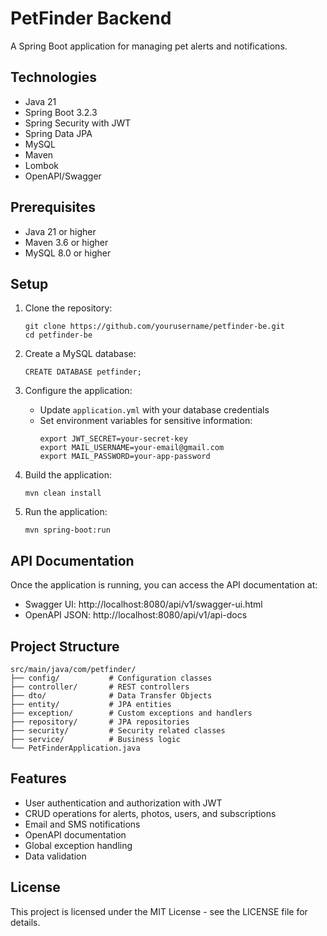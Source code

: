 # PetFinder Backend

A Spring Boot application for managing pet alerts and notifications.

## Technologies

- Java 21
- Spring Boot 3.2.3
- Spring Security with JWT
- Spring Data JPA
- MySQL
- Maven
- Lombok
- OpenAPI/Swagger

## Prerequisites

- Java 21 or higher
- Maven 3.6 or higher
- MySQL 8.0 or higher

## Setup

1. Clone the repository:
   ```
   git clone https://github.com/yourusername/petfinder-be.git
   cd petfinder-be
   ```

2. Create a MySQL database:
   ```
   CREATE DATABASE petfinder;
   ```

3. Configure the application:
   - Update `application.yml` with your database credentials
   - Set environment variables for sensitive information:
     ```
     export JWT_SECRET=your-secret-key
     export MAIL_USERNAME=your-email@gmail.com
     export MAIL_PASSWORD=your-app-password
     ```

4. Build the application:
   ```
   mvn clean install
   ```

5. Run the application:
   ```
   mvn spring-boot:run
   ```

## API Documentation

Once the application is running, you can access the API documentation at:
- Swagger UI: http://localhost:8080/api/v1/swagger-ui.html
- OpenAPI JSON: http://localhost:8080/api/v1/api-docs

## Project Structure

```
src/main/java/com/petfinder/
├── config/           # Configuration classes
├── controller/       # REST controllers
├── dto/              # Data Transfer Objects
├── entity/           # JPA entities
├── exception/        # Custom exceptions and handlers
├── repository/       # JPA repositories
├── security/         # Security related classes
├── service/          # Business logic
└── PetFinderApplication.java
```

## Features

- User authentication and authorization with JWT
- CRUD operations for alerts, photos, users, and subscriptions
- Email and SMS notifications
- OpenAPI documentation
- Global exception handling
- Data validation

## License

This project is licensed under the MIT License - see the LICENSE file for details.
